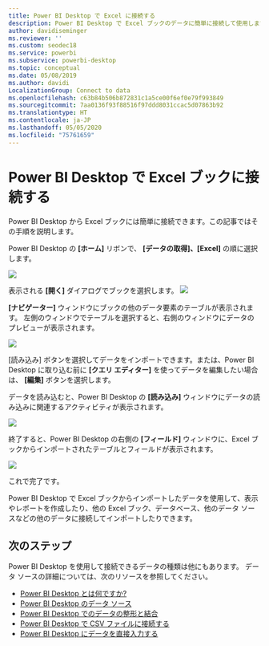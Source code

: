 ```yaml
---
title: Power BI Desktop で Excel に接続する
description: Power BI Desktop で Excel ブックのデータに簡単に接続して使用します
author: davidiseminger
ms.reviewer: ''
ms.custom: seodec18
ms.service: powerbi
ms.subservice: powerbi-desktop
ms.topic: conceptual
ms.date: 05/08/2019
ms.author: davidi
LocalizationGroup: Connect to data
ms.openlocfilehash: c63b84b506b872831c1a5ce00f6ef0e79f993849
ms.sourcegitcommit: 7aa0136f93f88516f97ddd8031ccac5d07863b92
ms.translationtype: HT
ms.contentlocale: ja-JP
ms.lasthandoff: 05/05/2020
ms.locfileid: "75761659"
---
```

# <a name="connect-to-excel-workbooks-in-power-bi-desktop"></a>Power BI Desktop で Excel ブックに接続する
Power BI Desktop から Excel ブックには簡単に接続できます。この記事ではその手順を説明します。

Power BI Desktop の **[ホーム]** リボンで、 **[データの取得]、[Excel]** の順に選択します。

![](media/desktop-connect-excel/connect_to_excel_1.png)

表示される **[開く]** ダイアログでブックを選択します。
![](media/desktop-connect-excel/connect_to_excel_2.png)

**[ナビゲーター]** ウィンドウにブックの他のデータ要素のテーブルが表示されます。 左側のウィンドウでテーブルを選択すると、右側のウィンドウにデータのプレビューが表示されます。

![](media/desktop-connect-excel/connect_to_excel_3.png)

[読み込み] ボタンを選択してデータをインポートできます。または、Power BI Desktop に取り込む前に **[クエリ エディター]** を使ってデータを編集したい場合は、 **[編集]** ボタンを選択します。

データを読み込むと、Power BI Desktop の **[読み込み]** ウィンドウにデータの読み込みに関連するアクティビティが表示されます。  

![](media/desktop-connect-excel/connect_to_excel_4.png)

終了すると、Power BI Desktop の右側の **[フィールド]** ウィンドウに、Excel ブックからインポートされたテーブルとフィールドが表示されます。

![](media/desktop-connect-excel/connect_to_excel_5.png)

これで完了です。

Power BI Desktop で Excel ブックからインポートしたデータを使用して、表示やレポートを作成したり、他の Excel ブック、データベース、他のデータ ソースなどの他のデータに接続してインポートしたりできます。

## <a name="next-steps"></a>次のステップ
Power BI Desktop を使用して接続できるデータの種類は他にもあります。 データ ソースの詳細については、次のリソースを参照してください。

* [Power BI Desktop とは何ですか?](desktop-what-is-desktop.md)
* [Power BI Desktop のデータ ソース](desktop-data-sources.md)
* [Power BI Desktop でのデータの整形と結合](desktop-shape-and-combine-data.md)
* [Power BI Desktop で CSV ファイルに接続する](desktop-connect-csv.md)   
* [Power BI Desktop にデータを直接入力する](desktop-enter-data-directly-into-desktop.md)   


